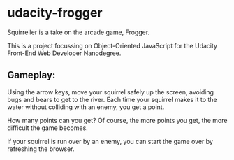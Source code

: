 # udacity-frogger

Squirreller is a take on the arcade game, Frogger. 

This is a project focussing on Object-Oriented JavaScript for the Udacity Front-End Web Developer Nanodegree.

<h2>Gameplay:</h2>
Using the arrow keys, move your squirrel safely up the screen, avoiding bugs and bears to get to the river. Each time your squirrel makes it to the water without colliding with an enemy, you get a point. 

How many points can you get? Of course, the more points you get, the more difficult the game becomes.

If your squirrel is run over by an enemy, you can start the game over by refreshing the browser.
